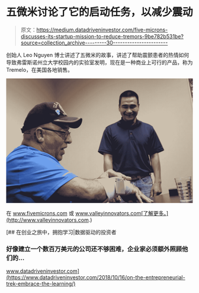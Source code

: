 # 五微米讨论了它的启动任务，以减少震动

> 原文：<https://medium.datadriveninvestor.com/five-microns-discusses-its-startup-mission-to-reduce-tremors-9be782b531be?source=collection_archive---------30----------------------->

创始人 Leo Nguyen 博士讲述了五微米的故事，讲述了帮助震颤患者的热情如何导致弗雷斯诺州立大学校园内的实验室发明，现在是一种商业上可行的产品，称为 Tremelo，在美国各地销售。

![](img/0d78fdcb7d27a338be41ccf28154c999.png)

在 www.fivemicrons.com 或 www.valleyinnovators.com[了解更多。](http://www.valleyinnovators.com.)

[](https://www.datadriveninvestor.com/2018/10/16/on-the-entrepreneurial-trek-embrace-the-learning/) [## 在创业之旅中，拥抱学习|数据驱动的投资者

### 好像建立一个数百万美元的公司还不够困难，企业家必须额外照顾他们的…

www.datadriveninvestor.com](https://www.datadriveninvestor.com/2018/10/16/on-the-entrepreneurial-trek-embrace-the-learning/)